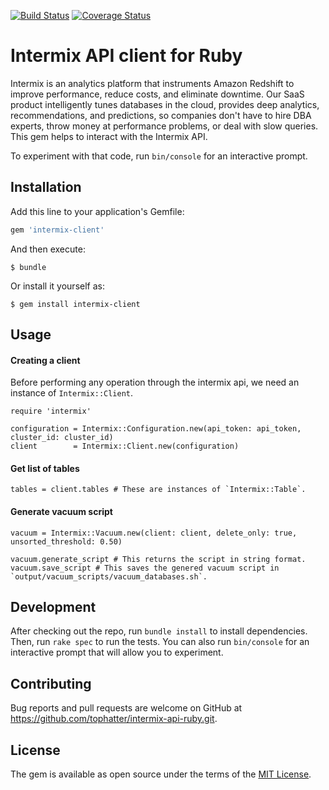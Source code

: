 [![Build Status](https://travis-ci.org/tophatter/intermix-api-ruby.svg?branch=master)](https://travis-ci.org/tophatter/intermix-api-ruby)
[![Coverage Status](https://coveralls.io/repos/github/tophatter/intermix-api-ruby/badge.svg?branch=master&t=nC87CM)](https://coveralls.io/github/tophatter/intermix-api-ruby?branch=master)

# Intermix API client for Ruby

Intermix is an analytics platform that instruments Amazon Redshift to improve performance, reduce costs, and eliminate downtime. Our SaaS product intelligently tunes databases in the cloud, provides deep analytics, recommendations, and predictions, so companies don't have to hire DBA experts, throw money at performance problems, or deal with slow queries.
This gem helps to interact with the Intermix API.

To experiment with that code, run `bin/console` for an interactive prompt.

## Installation

Add this line to your application's Gemfile:

```ruby
gem 'intermix-client'
```

And then execute:

    $ bundle

Or install it yourself as:

    $ gem install intermix-client

## Usage

#### Creating a client
Before performing any operation through the intermix api, we need an instance of `Intermix::Client`.
```
require 'intermix'

configuration = Intermix::Configuration.new(api_token: api_token, cluster_id: cluster_id)
client        = Intermix::Client.new(configuration)
```

#### Get list of tables
```
tables = client.tables # These are instances of `Intermix::Table`.
```

#### Generate vacuum script
```
vacuum = Intermix::Vacuum.new(client: client, delete_only: true, unsorted_threshold: 0.50)

vacuum.generate_script # This returns the script in string format.
vacuum.save_script # This saves the genered vacuum script in `output/vacuum_scripts/vacuum_databases.sh`.
```

## Development

After checking out the repo, run `bundle install` to install dependencies. Then, run `rake spec` to run the tests. You can also run `bin/console` for an interactive prompt that will allow you to experiment.

## Contributing

Bug reports and pull requests are welcome on GitHub at https://github.com/tophatter/intermix-api-ruby.git.

## License

The gem is available as open source under the terms of the [MIT License](https://opensource.org/licenses/MIT).
